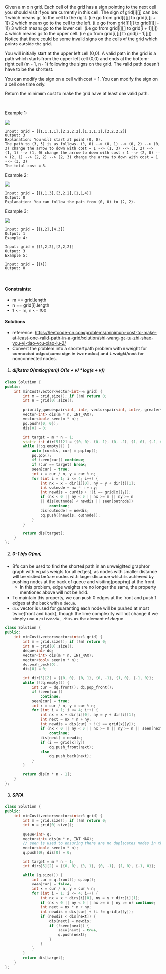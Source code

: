 Given a m x n grid. Each cell of the grid has a sign pointing to the next cell you should visit if you are currently in this cell. The sign of grid[i][j] can be:
1 which means go to the cell to the right. (i.e go from grid[i][j] to grid[i][j + 1])
2 which means go to the cell to the left. (i.e go from grid[i][j] to grid[i][j - 1])
3 which means go to the lower cell. (i.e go from grid[i][j] to grid[i + 1][j])
4 which means go to the upper cell. (i.e go from grid[i][j] to grid[i - 1][j])
Notice that there could be some invalid signs on the cells of the grid which points outside the grid.

You will initially start at the upper left cell (0,0). A valid path in the grid is a path which starts from the upper left cell (0,0) and ends at the bottom-right cell (m - 1, n - 1) following the signs on the grid. The valid path doesn't have to be the shortest.

You can modify the sign on a cell with cost = 1. You can modify the sign on a cell one time only.

Return the minimum cost to make the grid have at least one valid path.

 


Example 1:

![](https://assets.leetcode.com/uploads/2020/02/13/grid1.png)
```
Input: grid = [[1,1,1,1],[2,2,2,2],[1,1,1,1],[2,2,2,2]]
Output: 3
Explanation: You will start at point (0, 0).
The path to (3, 3) is as follows. (0, 0) --> (0, 1) --> (0, 2) --> (0, 3) change the arrow to down with cost = 1 --> (1, 3) --> (1, 2) --> (1, 1) --> (1, 0) change the arrow to down with cost = 1 --> (2, 0) --> (2, 1) --> (2, 2) --> (2, 3) change the arrow to down with cost = 1 --> (3, 3)
The total cost = 3.
```

Example 2:

![](https://assets.leetcode.com/uploads/2020/02/13/grid2.png)
```
Input: grid = [[1,1,3],[3,2,2],[1,1,4]]
Output: 0
Explanation: You can follow the path from (0, 0) to (2, 2).
```

Example 3:

![](https://assets.leetcode.com/uploads/2020/02/13/grid3.png)
```
Input: grid = [[1,2],[4,3]]
Output: 1
Example 4:

Input: grid = [[2,2,2],[2,2,2]]
Output: 3
Example 5:

Input: grid = [[4]]
Output: 0
```
 

#### Constraints:

- m == grid.length
- n == grid[i].length
- 1 <= m, n <= 100


#### Solutions

- reference: https://leetcode-cn.com/problems/minimum-cost-to-make-at-least-one-valid-path-in-a-grid/solution/shi-wang-ge-tu-zhi-shao-you-yi-tiao-you-xiao-lu-2/
- Convert the problem into a shortestpath problem with `0` weight for connected edges(same sign in two nodes) and `1` weight/cost for nonconnected nodes.

1. ##### dijkstra O(mnlog(mn)) O((e + v) * log(e + v))

```cpp
class Solution {
public:
    int minCost(vector<vector<int>>& grid) {
        int m = grid.size(); if (!m) return 0;
        int n = grid[0].size();
        
        priority_queue<pair<int, int>, vector<pair<int, int>>, greater<>> pq;
        vector<int> dis(m * n, INT_MAX);
        vector<bool> seen(m * n);
        pq.push({0, 0}); 
        dis[0] = 0;

        int target = m * n - 1;
        static int dir[5][2] = {{0, 0}, {0, 1}, {0, -1}, {1, 0}, {-1, 0}};
        while (!pq.empty()) {
            auto [curdis, cur] = pq.top();
            pq.pop();
            if (seen[cur]) continue;
            if (cur == target) break;
            seen[cur] = true;
            int x = cur / n, y = cur % n;
            for (int i = 1; i <= 4; i++) {
                int nx = x + dir[i][0], ny = y + dir[i][1];
                int outnode = nx * n + ny;
                int newdis = curdis + !(i == grid[x][y]);
                if (nx < 0 || ny < 0 || nx >= m || ny >= n 
                || dis[outnode] < newdis || seen[outnode])
                    continue;
                dis[outnode] = newdis;
                pq.push({newdis, outnode});
            }
        }

        return dis[target];
    }
};
```


2. ##### 0-1 bfs O(mn)

- Bfs can be used to find the shorted path in an unweighted graph(or graph with equals weigts for all edges), as nodes with smaller distance will be visited before nodes with larger distance which is achieved by pushing nodes at the back of queue and visiting(popping) at the front.
    - In this problem, edge weights are no longer the same, the property mentioned above will not be hold.
- To maintain this property, we can push 0 edges at the front and push 1 edges at the back with a `deque`.
- `dis` vector is used for guaranting each node will be pushed at most twice(front and back), though the time complexity will not change if we simply use a `pair<node, dis>` as the element of deque.

```cpp
class Solution {
public:
    int minCost(vector<vector<int>>& grid) {
        int m = grid.size(); if (!m) return 0;
        int n = grid[0].size();
        deque<int> dq;
        vector<int> dis(m * n, INT_MAX);
        vector<bool> seen(m * n);
        dq.push_back(0);
        dis[0] = 0;

        int dir[5][2] = {{0, 0}, {0, 1}, {0, -1}, {1, 0}, {-1, 0}};
        while (!dq.empty()) {
            int cur = dq.front(); dq.pop_front();
            if (seen[cur])
                continue;
            seen[cur] = true;
            int x = cur / n, y = cur % n;
            for (int i = 1; i <= 4; i++) {
                int nx = x + dir[i][0], ny = y + dir[i][1];
                int next = nx * n + ny;
                int newdis = dis[cur] + !(i == grid[x][y]);
                if (nx < 0 || ny < 0 || nx >= m || ny >= n || seen[next] || dis[next] < newdis)
                    continue;
                dis[next] = newdis;
                if (i == grid[x][y])
                    dq.push_front(next);
                else
                    dq.push_back(next);
            }
        }

        return dis[m * n - 1];
    }
};
```


3. ##### SPFA

```cpp
class Solution {
public:
    int minCost(vector<vector<int>>& grid) {
        int m = grid.size(); if (!m) return 0;
        int n = grid[0].size();
        
        queue<int> q;
        vector<int> dis(m * n, INT_MAX);
        // seen is used to ensuring there are no duplicates nodes in the queue
        vector<bool> seen(m * n);
        q.push(0); dis[0] = 0;

        int target = m * n - 1;
        int dirs[5][2] = {{0, 0}, {0, 1}, {0, -1}, {1, 0}, {-1, 0}};

        while (q.size()) {
            int cur = q.front(); q.pop();
            seen[cur] = false;
            int x = cur / n, y = cur % n;
            for (int i = 1; i <= 4; i++) {
                int nx = x + dirs[i][0], ny = y + dirs[i][1];
                if (nx < 0 || ny < 0 || nx >= m | ny >= n) continue;
                int next = nx * n + ny;
                int newdis = dis[cur] + (i != grid[x][y]);
                if (newdis < dis[next]) {
                    dis[next] = newdis;
                    if (!seen[next]) {
                        seen[next] = true;
                        q.push(next);
                    }
                }
            }
        }
        return dis[target];
    }
};
```